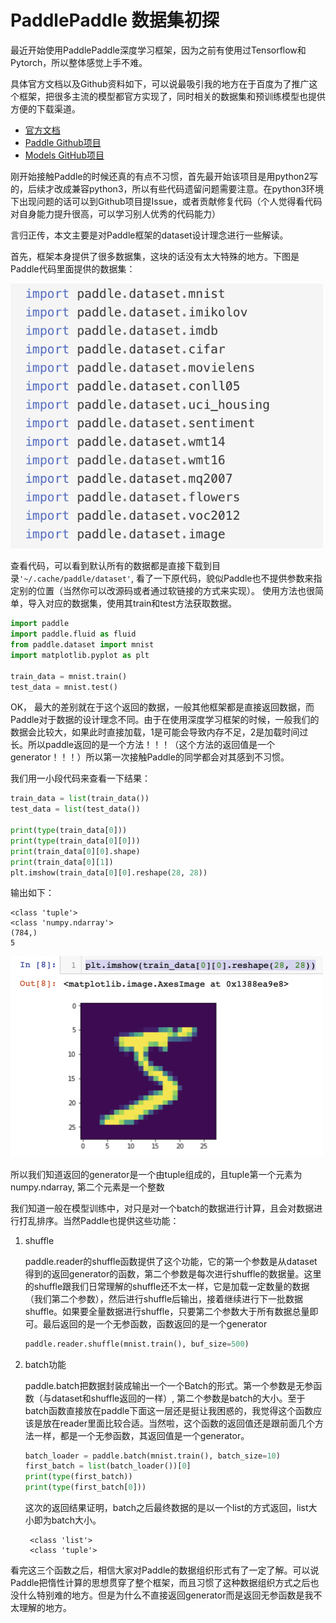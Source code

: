 # PaddlePaddle 数据集初探

最近开始使用PaddlePaddle深度学习框架，因为之前有使用过Tensorflow和Pytorch，所以整体感觉上手不难。

具体官方文档以及Github资料如下，可以说最吸引我的地方在于百度为了推广这个框架，把很多主流的模型都官方实现了，同时相关的数据集和预训练模型也提供方便的下载渠道。

* [官方文档](http://paddlepaddle.org/documentation/docs/zh/1.3/beginners_guide/install/index_cn.html)
* [Paddle Github项目](https://github.com/PaddlePaddle/Paddle)
* [Models GitHub项目](https://github.com/PaddlePaddle/models)

刚开始接触Paddle的时候还真的有点不习惯，首先最开始该项目是用python2写的，后续才改成兼容python3，所以有些代码遗留问题需要注意。在python3环境下出现问题的话可以到Github项目提Issue，或者贡献修复代码（个人觉得看代码对自身能力提升很高，可以学习别人优秀的代码能力）

言归正传，本文主要是对Paddle框架的dataset设计理念进行一些解读。

首先，框架本身提供了很多数据集，这块的话没有太大特殊的地方。下图是Paddle代码里面提供的数据集：

<!-- ![](./materials/dataset.png) -->
<div> <img src="./materials/dataset.png" width="500"> </div>

查看代码，可以看到默认所有的数据都是直接下载到目录`'~/.cache/paddle/dataset'`, 看了一下原代码，貌似Paddle也不提供参数来指定别的位置（当然你可以改源码或者通过软链接的方式来实现）。 使用方法也很简单，导入对应的数据集，使用其train和test方法获取数据。
```python
import paddle 
import paddle.fluid as fluid
from paddle.dataset import mnist
import matplotlib.pyplot as plt

train_data = mnist.train()
test_data = mnist.test()
```
OK， 最大的差别就在于这个返回的数据，一般其他框架都是直接返回数据，而Paddle对于数据的设计理念不同。由于在使用深度学习框架的时候，一般我们的数据会比较大，如果此时直接加载，1是可能会导致内存不足，2是加载时间过长。所以paddle返回的是一个方法！！！（这个方法的返回值是一个generator！！！）所以第一次接触Paddle的同学都会对其感到不习惯。

我们用一小段代码来查看一下结果：
```python
train_data = list(train_data())
test_data = list(test_data())

print(type(train_data[0]))
print(type(train_data[0][0]))
print(train_data[0][0].shape)
print(train_data[0][1])
plt.imshow(train_data[0][0].reshape(28, 28))
```
输出如下：

    <class 'tuple'>
    <class 'numpy.ndarray'>
    (784,)
    5

<!-- ![](./materials/mnist.png) -->
<div> <img src="./materials/mnist.png" width="500"> </div>

所以我们知道返回的generator是一个由tuple组成的，且tuple第一个元素为numpy.ndarray, 第二个元素是一个整数

我们知道一般在模型训练中，对只是对一个batch的数据进行计算，且会对数据进行打乱排序。当然Paddle也提供这些功能：

1. shuffle

    paddle.reader的shuffle函数提供了这个功能，它的第一个参数是从dataset得到的返回generator的函数，第二个参数是每次进行shuffle的数据量。这里的shuffle跟我们日常理解的shuffle还不太一样，它是加载一定数量的数据（我们第二个参数），然后进行shuffle后输出，接着继续进行下一批数据shuffle。如果要全量数据进行shuffle，只要第二个参数大于所有数据总量即可。最后返回的是一个无参函数，函数返回的是一个generator

    ```python
    paddle.reader.shuffle(mnist.train(), buf_size=500)
    ```

2. batch功能

    paddle.batch把数据封装成输出一个一个Batch的形式。第一个参数是无参函数（与dataset和shuffle返回的一样）, 第二个参数是batch的大小。至于batch函数直接放在paddle下面这一层还是挺让我困惑的，我觉得这个函数应该是放在reader里面比较合适。当然啦，这个函数的返回值还是跟前面几个方法一样，都是一个无参函数，其返回值是一个generator。
    ```python
    batch_loader = paddle.batch(mnist.train(), batch_size=10)
    first_batch = list(batch_loader())[0]
    print(type(first_batch))
    print(type(first_batch[0]))
    ``` 
    这次的返回结果证明，batch之后最终数据的是以一个list的方式返回，list大小即为batch大小。

        <class 'list'>
        <class 'tuple'>

看完这三个函数之后，相信大家对Paddle的数据组织形式有了一定了解。可以说Paddle把惰性计算的思想贯穿了整个框架，而且习惯了这种数据组织方式之后也没什么特别难的地方。但是为什么不直接返回generator而是返回无参函数是我不太理解的地方。